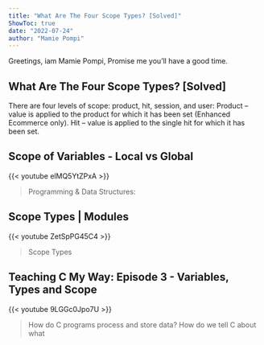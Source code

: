 ```yaml
---
title: "What Are The Four Scope Types? [Solved]"
ShowToc: true 
date: "2022-07-24"
author: "Mamie Pompi" 
---
```


Greetings, iam Mamie Pompi, Promise me you’ll have a good time.
## What Are The Four Scope Types? [Solved]
There are four levels of scope: product, hit, session, and user: Product – value is applied to the product for which it has been set (Enhanced Ecommerce only). Hit – value is applied to the single hit for which it has been set.

## Scope of Variables - Local vs Global
{{< youtube elMQ5YtZPxA >}}
>Programming & Data Structures: 

## Scope Types | Modules
{{< youtube ZetSpPG45C4 >}}
>Scope Types

## Teaching C My Way: Episode 3 - Variables, Types and Scope
{{< youtube 9LGGc0Jpo7U >}}
>How do C programs process and store data? How do we tell C about what 


